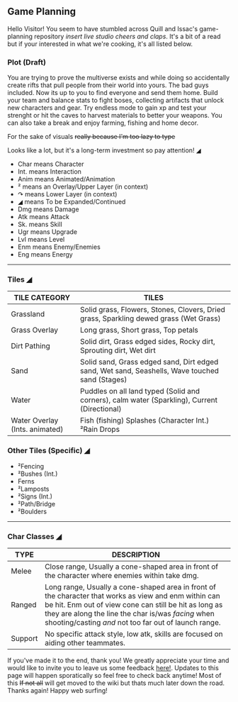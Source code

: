 ## Game Planning
Hello Visitor! You seem to have stumbled across Quill and Issac's game-planning repository _insert live studio cheers and claps_. It's a bit of a read but if your interested in what we're cooking, it's all listed below.

### Plot (Draft)
You are trying to prove the multiverse exists and while doing so accidentally create rifts that pull people from their world into yours. The bad guys included. Now its up to you to find everyone and send them home. Build your team and balance stats to fight boses, collecting artifacts that unlock new characters and gear. Try endless mode to gain xp and test your strenght or hit the caves to harvest materials to better your weapons. You can also take a break and enjoy farming, fishing and home decor.


For the sake of visuals ~~really because I'm too lazy to type~~

Looks like a lot, but it's a long-term investment so pay attention!
◢
- Char means Character
- Int. means Interaction
- Anim means Animated/Animation
- ² means an Overlay/Upper Layer (in context)
- ↷ means Lower Layer (in context)
- ◢ means To be Expanded/Continued
- Dmg means Damage
- Atk means Attack
- Sk. means Skill
- Ugr means Upgrade
- Lvl means Level
- Enm means Enemy/Enemies
- Eng means Energy
-----------------------------
### Tiles ◢

TILE CATEGORY  | TILES
-------------- | -------------
Grassland      |  Solid grass, Flowers, Stones, Clovers, Dried grass, Sparkling dewed grass (Wet Grass)
Grass Overlay  |  Long grass, Short grass, Top petals
Dirt Pathing   | Solid dirt, Grass edged sides, Rocky dirt, Sprouting dirt, Wet dirt
Sand           | Solid sand, Grass edged sand, Dirt edged sand, Wet sand, Seashells, Wave touched sand (Stages)
Water          | Puddles on all land typed (Solid and corners), calm water (Sparkling), Current (Directional)
Water Overlay (Ints. animated)  | Fish (fishing) Splashes (Character Int.) ²Rain Drops

### Other Tiles (Specific) ◢
- ²Fencing
- ²Bushes (Int.)
- Ferns
- ²Lamposts
- ²Signs (Int.)
- ²Path/Bridge
- ²Boulders
---------------------------
### Char Classes ◢


TYPE | DESCRIPTION 
------- | -------
Melee | Close range, Usually a cone-shaped area in front of the character where enemies within take dmg.
Ranged | Long range, Usually a cone-shaped area in front of the character that works as view and enm within can be hit. Enm out of view cone can still be hit as long as they are along the line the char is/was _facing_ when shooting/casting _and_ not too far out of launch range.
Support | No specific attack style, low atk, skills are focused on aiding other teammates.

If you've made it to the end, thank you! We greatly appreciate your time and would like to invite you to leave us some feedback [here!](https://docs.google.com/forms/d/e/1FAIpQLSesd4gTi5ZUEK2DO-7eLdNplixIX63zn9UX01jEYOi4RlJAPA/viewform?usp=sf_link). Updates to this page will happen sporatically so feel free to check back anytime! Most of this ~~If not all~~ will get moved to the wiki but thats much later down the road. Thanks again! Happy web surfing!
